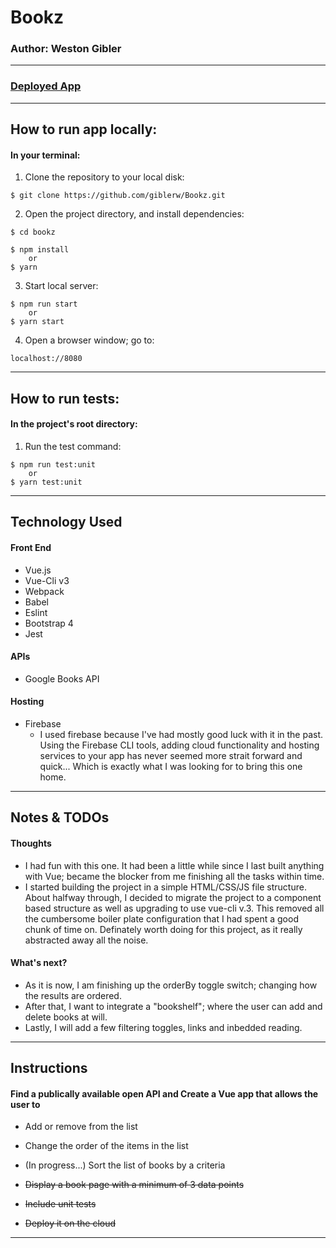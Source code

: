 # Bookz
### Author: Weston Gibler
---
### [Deployed App](https://bookz-by-weston.firebaseapp.com/ "Bookz App")
---
## How to run app locally:

#### In your terminal:

1. Clone the repository to your local disk:
 ```
$ git clone https://github.com/giblerw/Bookz.git
```

2. Open the project directory, and install dependencies:
```
$ cd bookz
```
```
$ npm install 
    or 
$ yarn
```

3. Start local server:
```
$ npm run start 
    or 
$ yarn start
```

4. Open a browser window; go to:
```
localhost://8080
```
---

## How to run tests:

#### In the project's root directory:

1. Run the test command:
```
$ npm run test:unit
    or
$ yarn test:unit
```
---

## Technology Used

#### Front End
* Vue.js
* Vue-Cli v3
* Webpack 
* Babel
* Eslint
* Bootstrap 4
* Jest
#### APIs
* Google Books API
#### Hosting
* Firebase
    * I used firebase because I've had mostly good luck with it in the past. Using the Firebase CLI tools, adding cloud functionality and hosting services to your app has never seemed more strait forward and quick... Which is exactly what I was looking for to bring this one home.
---

## Notes & TODOs
 
#### Thoughts
* I had fun with this one. It had been a little while since I last built anything with Vue; became the blocker from me finishing all the tasks within time.
* I started building the project in a simple HTML/CSS/JS file structure. About halfway through, I decided to migrate the project to a component based structure as well as upgrading to use vue-cli v.3. This removed all the cumbersome boiler plate configuration that I had spent a good chunk of time on. Definately worth doing for this project, as it really abstracted away all the noise.
#### What's next?
* As it is now, I am finishing up the orderBy toggle switch; changing how the results are ordered.
* After that, I want to integrate a "bookshelf"; where the user can add and delete books at will.
* Lastly, I will add a few filtering toggles, links and inbedded reading.
---

## Instructions

#### Find a publically available open API and Create a Vue app that allows the user to

-  Add or remove from the list

-  Change the order of the items in the list

-  (In progress...) Sort the list of books by a criteria

-  ~~Display a book page with a minimum of 3 data points~~

-  ~~Include unit tests~~

-  ~~Deploy it on the cloud~~
---